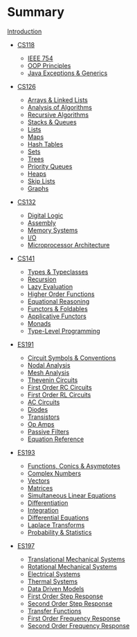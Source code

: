 # Summary

[Introduction](./intro.md)

- [CS118](./cs118/index.md)

  - [IEEE 754](./cs118/floats.md)
  - [OOP Principles](./cs118/oop.md)
  - [Java Exceptions & Generics](./cs118/exceptions.md)

- [CS126](./cs126/index.md)

  - [Arrays & Linked Lists](./cs126/arrays.md)
  - [Analysis of Algorithms](./cs126/analysis.md)
  - [Recursive Algorithms](./cs126/recursion.md)
  - [Stacks & Queues](./cs126/stacks.md)
  - [Lists](./cs126/lists.md)
  - [Maps](./cs126/maps.md)
  - [Hash Tables](./cs126/hash.md)
  - [Sets](./cs126/sets.md)
  - [Trees](./cs126/trees.md)
  - [Priority Queues](./cs126/pqs.md)
  - [Heaps](./cs126/heaps.md)
  - [Skip Lists](./cs126/skip-lists.md)
  - [Graphs]()

- [CS132](./cs132/index.md)

  - [Digital Logic](./cs132/logic.md)
  - [Assembly](./cs132/assembly.md)
  - [Memory Systems](./cs132/memory.md)
  - [I/O](./cs132/io.md)
  - [Microprocessor Architecture]()

- [CS141](./cs141/index.md)

  - [Types & Typeclasses](./cs141/types.md)
  - [Recursion](./cs141/recursion.md)
  - [Lazy Evaluation]()
  - [Higher Order Functions]()
  - [Equational Reasoning]()
  - [Functors & Foldables]()
  - [Applicative Functors]()
  - [Monads]()
  - [Type-Level Programming]()

- [ES191](./es191/index.md)

  - [Circuit Symbols & Conventions](./es191/symbols-and-conventions.md)
  - [Nodal Analysis](./es191/nodal.md)
  - [Mesh Analysis](./es191/mesh.md)
  - [Thevenin Circuits](./es191/thevenin.md)
  - [First Order RC Circuits](./es191/rc.md)
  - [First Order RL Circuits](./es191/rl.md)
  - [AC Circuits](./es191/ac.md)
  - [Diodes](./es191/diodes.md)
  - [Transistors](./es191/transistors.md)
  - [Op Amps](./es191/opamps.md)
  - [Passive Filters](./es191/filters.md)
  - [Equation Reference](./es191/equations.md)

- [ES193](./es193/index.md)

  - [Functions, Conics & Asymptotes](./es193/functions.md)
  - [Complex Numbers](./es193/complex.md)
  - [Vectors](./es193/vectors.md)
  - [Matrices](./es193/matrices.md)
  - [Simultaneous Linear Equations](./es193/equations.md)
  - [Differentiation](./es193/diff.md)
  - [Integration](./es193/int.md)
  - [Differential Equations](./es193/diffeq.md)
  - [Laplace Transforms](./es193/laplace.md)
  - [Probability & Statistics](./es193/stats.md)

- [ES197](./es197/index.md)
  - [Translational Mechanical Systems](./es197/mech1.md)
  - [Rotational Mechanical Systems](./es197/mech2.md)
  - [Electrical Systems](./es197/electrical.md)
  - [Thermal Systems](./es197/thermal.md)
  - [Data Driven Models](./es197/data.md)
  - [First Order Step Response](./es197/step1.md)
  - [Second Order Step Response](./es197/step2.md)
  - [Transfer Functions](./es197/transfer.md)
  - [First Order Frequency Response](./es197/freq1.md)
  - [Second Order Frequency Response](./es197/freq2.md)
